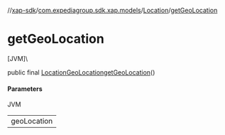 //[xap-sdk](../../../index.md)/[com.expediagroup.sdk.xap.models](../index.md)/[Location](index.md)/[getGeoLocation](get-geo-location.md)

# getGeoLocation

[JVM]\

public final [LocationGeoLocation](../-location-geo-location/index.md)[getGeoLocation](get-geo-location.md)()

#### Parameters

JVM

| |
|---|
| geoLocation |
